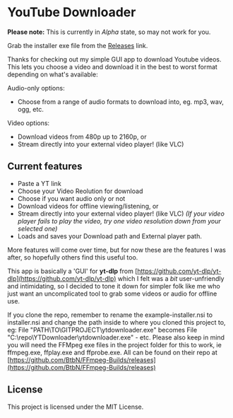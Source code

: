 # YouTube Downloader

**Please note:** This is currently in *Alpha* state, so may not work for you.

Grab the installer exe file from the [Releases](https://github.com/jvdw008/ytdownloader/releases/) link.

Thanks for checking out my simple GUI app to download Youtube videos. This lets you choose a video and download it in the best to worst format depending on what's available: 

Audio-only options:
- Choose from a range of audio formats to download into, eg. mp3, wav, ogg, etc.

Video options:
- Download videos from 480p up to 2160p, or
- Stream directly into your external video player! (like VLC)

## Current features
- Paste a YT link
- Choose your Video Reolution for download
- Choose if you want audio only or not
- Download videos for offline viewing/listening, or
- Stream directly into your external video player! (like VLC) 
  *(If your video player fails to play the video, try one video resolution down from your selected one)*
- Loads and saves your Download path and External player path.

More features will come over time, but for now these are the features I was after, so hopefully others find this useful too.

This app is basically a 'GUI' for **yt-dlp** from [https://github.com/yt-dlp/yt-dlp](https://github.com/yt-dlp/yt-dlp) which I felt was a *bit* user-unfriendly and intimidating, so I decided to tone it down for simpler folk like me who just want an uncomplicated tool to grab some videos or audio for offline use.

If you clone the repo, remember to rename the example-installer.nsi to installer.nsi and change the path inside to where you cloned this project to, eg:
File "PATH\TO\GITPROJECT\ytdownloader.exe" becomes File "C:\repo\YTDownloader\ytdownloader.exe" - etc.
Please also keep in mind you will need the FFMpeg exe files in the project folder for this to work, ie ffmpeg.exe, ffplay.exe and ffprobe.exe. All can be found on their repo at [https://github.com/BtbN/FFmpeg-Builds/releases](https://github.com/BtbN/FFmpeg-Builds/releases)

## License
This project is licensed under the MIT License.